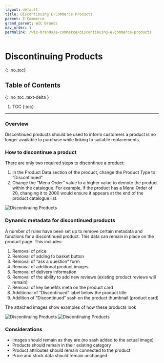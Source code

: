 ```yaml
---
layout: default
title: Discontinuing E-Commerce Products
parent: E-Commerce
grand_parent: WIC Brands
nav_order: 1
permalink: /wic-brands/e-commerce/discontinuing-e-commerce-products
---
```


# Discontinuing Products
{: .no_toc}

## Table of Contents
{: .no_toc .text-delta }

1. TOC
{:toc}
---

### Overview
Discontinued products should be used to inform customers a product is no longer available to purchase while linking to suitable replacements.

### How to discontinue a product
There are only two required steps to discontinue a product:
1. In the Product Data section of the product, change the Product Type to “Discontinued”
2. Change the “Menu Order” value to a higher value to demote the product within the catalogue. For example, if the product has a Menu Order of 20, changing it to 2000 would ensure it appears at the end of the product catalogue list.

<img src="https://searchstation.github.io/ss-docs/assets/images/e-commerce-images/discontinuing-products-1.jpg" alt="Discontinuing Products">

### Dynamic metadata for discontinued products
A number of rules have been set up to remove certain metadata and functions for a discontinued product. This data can remain in place on the product page. This includes:

1. Removal of price
2. Removal of adding to basket button
3. Removal of “ask a question” form
4. Removal of additional product images
5. Removal of delivery information
6. Removal of the ability to add new reviews (existing product reviews will remain)
7. Removal of key benefits meta on the product card
8. Additional of “Discontinued” label below the product title
9. Addition of “Discontinued” sash on the product thumbnail (product card)

The attached images show examples of how these products look

<img src="https://searchstation.github.io/ss-docs/assets/images/e-commerce-images/discontinuing-products-2.jpg" alt="Discontinuing Products">

<img src="https://searchstation.github.io/ss-docs/assets/images/e-commerce-images/discontinuing-products-3.jpg" alt="Discontinuing Products">


### Considerations
- Images should remain as they are (no sash added to the actual image)
- Products should remain in their existing category
- Product attributes should remain connected to the product
- Price and stock data should remain unchanged